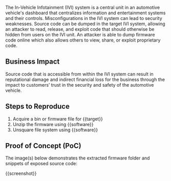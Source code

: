 The In-Vehicle Infotainment (IVI) system is a central unit in an automotive vehicle's dashboard that centralizes information and entertainment systems and their controls. Misconfigurations in the IVI system can lead to security weaknesses. Source code can be dumped in the target IVI system, allowing an attacker to read, release, and exploit code that should otherwise be hidden from users on the IVI unit. An attacker is able to dump firmware code online which also allows others to view, share, or exploit proprietary code.

## Business Impact

Source code that is accessible from within the IVI system can result in reputational damage and indirect financial loss for the business through the impact to customers’ trust in the security and safety of the automotive vehicle.

## Steps to Reproduce

1. Acquire a bin or firmware file for {{target}}
1. Unzip the firmware using {{software}}
1. Unsquare file system using {{software}}

## Proof of Concept (PoC)

The image(s) below demonstrates the extracted firmware folder and snippets of exposed source code:

{{screenshot}}
